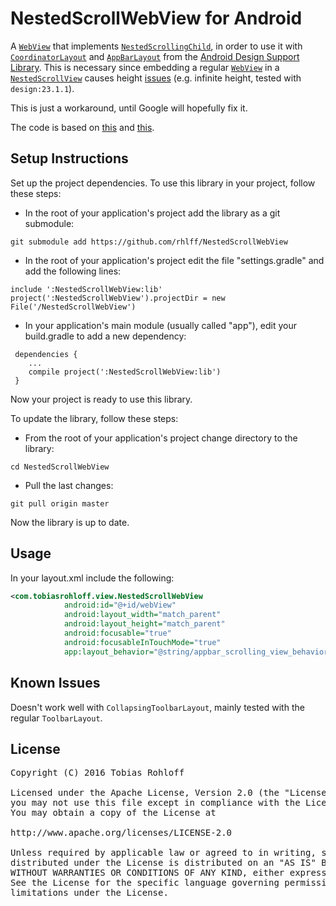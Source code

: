 # NestedScrollWebView for Android

A [`WebView`][1] that implements [`NestedScrollingChild`][2], in order to use it with [`CoordinatorLayout`][3] and [`AppBarLayout`][4] from the [Android Design Support Library][5]. This is necessary since embedding a regular [`WebView`][1] in a [`NestedScrollView`][6] causes height [issues](https://code.google.com/p/android/issues/detail?id=198965#c10) (e.g. infinite height, tested with `design:23.1.1`).

This is just a workaround, until Google will hopefully fix it.

The code is based on [this][7] and [this][8].

## Setup Instructions

Set up the project dependencies. To use this library in your project, follow these steps:

 * In the root of your application's project add the library as a git submodule:
```shell
git submodule add https://github.com/rhlff/NestedScrollWebView
```
 * In the root of your application's project edit the file "settings.gradle" and add the following lines:
```shell
include ':NestedScrollWebView:lib'
project(':NestedScrollWebView').projectDir = new File('/NestedScrollWebView')
```
 * In your application's main module (usually called "app"), edit your build.gradle to add a new dependency:
```shell
 dependencies {
    ...
    compile project(':NestedScrollWebView:lib')
 }
```

Now your project is ready to use this library.

To update the library, follow these steps:
* From the root of your application's project change directory to the library:
```shell
cd NestedScrollWebView
```
* Pull the last changes:
```shell
git pull origin master
```

Now the library is up to date.

## Usage

In your layout.xml include the following:

```xml
<com.tobiasrohloff.view.NestedScrollWebView
            android:id="@+id/webView"
            android:layout_width="match_parent"
            android:layout_height="match_parent"
            android:focusable="true"
            android:focusableInTouchMode="true"
            app:layout_behavior="@string/appbar_scrolling_view_behavior" />
```

## Known Issues

Doesn't work well with `CollapsingToolbarLayout`, mainly tested with the regular `ToolbarLayout`.

## License

<pre>
Copyright (C) 2016 Tobias Rohloff

Licensed under the Apache License, Version 2.0 (the "License");
you may not use this file except in compliance with the License.
You may obtain a copy of the License at

http://www.apache.org/licenses/LICENSE-2.0

Unless required by applicable law or agreed to in writing, software
distributed under the License is distributed on an "AS IS" BASIS,
WITHOUT WARRANTIES OR CONDITIONS OF ANY KIND, either express or implied.
See the License for the specific language governing permissions and
limitations under the License.
</pre>

[1]: http://developer.android.com/reference/android/webkit/WebView.html
[2]: http://developer.android.com/reference/android/support/v4/view/NestedScrollingChild.html
[3]: http://developer.android.com/reference/android/support/design/widget/CoordinatorLayout.html
[4]: http://developer.android.com/reference/android/support/design/widget/AppBarLayout.html
[5]: http://developer.android.com/tools/support-library/features.html#design
[6]: http://developer.android.com/reference/android/support/v4/widget/NestedScrollView.html
[7]: https://android.googlesource.com/platform/frameworks/support/+/refs/heads/master/v4/java/android/support/v4/widget/NestedScrollView.java
[8]: https://github.com/llfer2006/NestLayout/blob/master/library/src/main/java/com/llf/nestlayout/library/NestWebView.java
